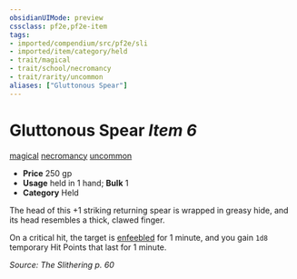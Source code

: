 ```yaml
---
obsidianUIMode: preview
cssclass: pf2e,pf2e-item
tags:
- imported/compendium/src/pf2e/sli
- imported/item/category/held
- trait/magical
- trait/school/necromancy
- trait/rarity/uncommon
aliases: ["Gluttonous Spear"]
---
```

# Gluttonous Spear *Item 6*  
[magical](magical.md)  [necromancy](necromancy.md)  [uncommon](uncommon.md)  

- **Price** 250 gp
- **Usage** held in 1 hand; **Bulk** 1
- **Category** Held

The head of this +1 striking returning spear is wrapped in greasy hide, and its head resembles a thick, clawed finger.

On a critical hit, the target is [enfeebled](conditions.md#Enfeebled) for 1 minute, and you gain `1d8` temporary Hit Points that last for 1 minute.

*Source: The Slithering p. 60*